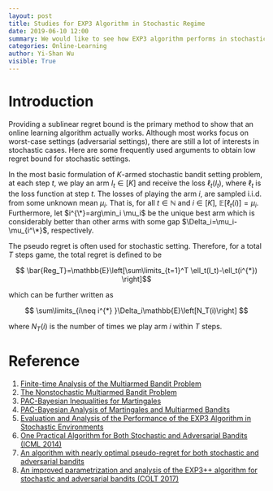 ```yaml
---
layout: post
title: Studies for EXP3 Algorithm in Stochastic Regime
date: 2019-06-10 12:00
summary: We would like to see how EXP3 algorithm performs in stochastic settings.
categories: Online-Learning
author: Yi-Shan Wu
visible: True
---
```


# Introduction

Providing a sublinear regret bound is the primary method to show that an online learning algorithm actually works. Although most works focus on worst-case settings (adversarial settings), there are still a lot of interests in stochastic cases. Here are some frequently used arguments to obtain low regret bound for stochastic settings.

In the most basic formulation of $K$-armed stochastic bandit setting problem, at each step $t$, we play an arm $I_t\in [K]$ and receive the loss $\ell_t(I_t)$, where $\ell_t$ is the loss function at step $t$. The losses of playing the arm $i$, are sampled i.i.d. from some unknown mean $\mu_i$. That is, for all $t\in \mathbb{N}$ and $i\in [K]$, $\mathbb{E}\left[\ell_t(i)\right]=\mu_i$. Furthermore, let $i^{\*}=arg\min_i \mu_i$ be the unique best arm which is considerably better than other arms with some gap $\Delta_i=\mu_i-\mu_{i^\*}$, respectively.

The pseudo regret is often used for stochastic setting. Therefore, for a total $T$ steps game, the total regret is defined to be

$$ \bar{Reg_T}=\mathbb{E}\left[\sum\limits_{t=1}^T \ell_t(I_t)-\ell_t(i^{*}) \right]$$

which can be further written as

$$ \sum\limits_{i\neq i^{*} }\Delta_i\mathbb{E}\left[N_T(i)\right]  $$

where $N_T(i)$ is the number of times we play arm $i$ within $T$ steps.







# Reference

1. [Finite-time Analysis of the Multiarmed Bandit Problem](https://link.springer.com/article/10.1023/A:1013689704352)
1. [The Nonstochastic Multiarmed Bandit Problem](https://epubs.siam.org/doi/abs/10.1137/S0097539701398375?casa_token=zXo4I7PhVt0AAAAA:eImrtCW6kfJqiLcIzNRUCpoedDQOCxJ8VQYMbHXB4t9Ca9jR7Gvxf6ONMP2O8S3tvo_K0VqRi3dU)
1. [PAC-Bayesian Inequalities for Martingales](https://arxiv.org/pdf/1110.6886.pdf)
1. [PAC-Bayesian Analysis of Martingales and Multiarmed Bandits](https://arxiv.org/abs/1105.2416)
1. [Evaluation and Analysis of the Performance of the EXP3 Algorithm in Stochastic Environments](http://proceedings.mlr.press/v24/seldin12a/seldin12a.pdf)
1. [One Practical Algorithm for Both Stochastic and Adversarial Bandits (ICML 2014)](http://proceedings.mlr.press/v32/seldinb14.html)
1. [An algorithm with nearly optimal pseudo-regret for both stochastic and adversarial bandits](https://arxiv.org/abs/1605.08722)
1. [An improved parametrization and analysis of the EXP3++ algorithm for stochastic and adversarial bandits (COLT 2017)](https://arxiv.org/abs/1702.06103)

